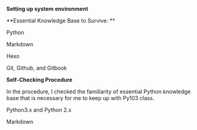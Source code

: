 **Setting up system environment**

**Essential Knowledge Base to Survive: **

Python 

Markdown

Hexo

Git, Github, and Gitbook

**Self-Checking Procedure**

In the procedure, I checked the familiarity of essential Python knowledge base that is necessary for me to keep up with Py103 class. 

Python3.x and Python 2.x

Markdown

